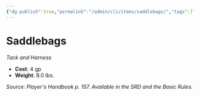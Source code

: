 ```yaml
---
{"dg-publish":true,"permalink":"/admin/cli/items/saddlebags/","tags":["compendium/src/5e/phb","item/gear/tack-and-harness"],"updated":"2025-01-11T15:32:19.983+00:00"}
---
```


# Saddlebags
*Tack and Harness*  

- **Cost**: 4 gp
- **Weight**: 8.0 lbs.

*Source: Player's Handbook p. 157. Available in the SRD and the Basic Rules.*